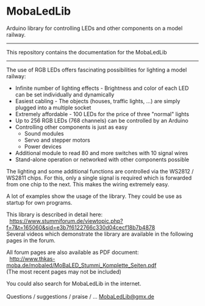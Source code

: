 # MobaLedLib
Arduino library for controlling LEDs and other components on a model railway.

*****************************************************************
  This repository contains the documentation for the MobaLedLib
*****************************************************************

The use of RGB LEDs offers fascinating possibilities for lighting a model railway:
- Infinite number of lighting effects - Brightness and color of each LED can be
  set individually and dynamically
- Easiest cabling - The objects (houses, traffic lights, ...) are simply plugged
  into a multiple socket
- Extremely affordable - 100 LEDs for the price of three "normal" lights
- Up to 256 RGB LEDs (768 channels) can be controlled by an Arduino
- Controlling other components is just as easy
  - Sound modules
  - Servo and stepper motors
  - Power devices
- Additional module to read 80 and more switches with 10 signal wires
- Stand-alone operation or networked with other components possible

The lighting and some additional functions are controlled via the WS2812 / WS2811 chips.
For this, only a single signal is required which is forwarded from one chip to the next.
This makes the wiring extremely easy.

A lot of examples show the usage of the library. They could be use as startup for own programs.


This library is described in detail here:\
  https://www.stummiforum.de/viewtopic.php?f=7&t=165060&sid=e3b7f6122766c330d04cecf18b7b4878 \
Several videos which demonstrate the library are available in the following pages in the forum.


All forum pages are also available as PDF document:\
  http://www.thkas-moba.de/mobaled/MoBaLED_Stummi_Komplette_Seiten.pdf \
(The most recent pages may not be included)

You could also search for MobaLedLib in the internet.
\
\
Questions / suggestions / praise / ...
  MobaLedLib@gmx.de

